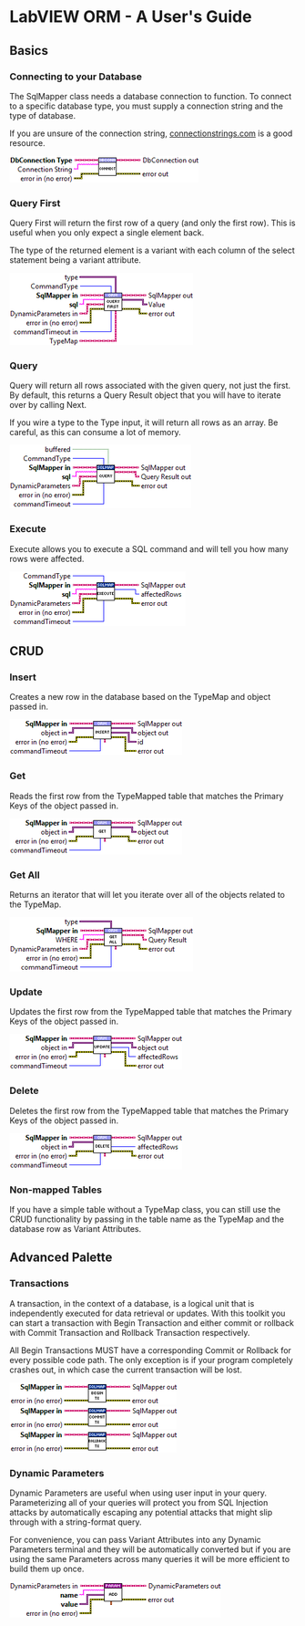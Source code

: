 # LabVIEW ORM - A User's Guide
## Basics
### Connecting to your Database
The SqlMapper class needs a database connection to function. To connect to a specific database type, you must supply a connection string and the type of database.

If you are unsure of the connection string, [connectionstrings.com](https://www.connectionstrings.com/) is a good resource.

![Connect.vi](images/Dapper_lvlib_DbConnection_lvclass_Connectc.png)

### Query First
Query First will return the first row of a query (and only the first row). This is useful when you only expect a single element back.

The type of the returned element is a variant with each column of the select statement being a variant attribute.

![QueryFirst.vim](images/Dapper_lvlib_QueryFirstc.png)

### Query
Query will return all rows associated with the given query, not just the first. By default, this returns a Query Result object that you will have to iterate over by calling Next.

If you wire a type to the Type input, it will return all rows as an array. Be careful, as this can consume a lot of memory.

![Query.vi](images/Dapper_lvlib_SqlMapper_lvclass_Queryc.png)

### Execute
Execute allows you to execute a SQL command and will tell you how many rows were affected.

![Execute.vi](images/Dapper_lvlib_SqlMapper_lvclass_Executec.png)

## CRUD
### Insert
Creates a new row in the database based on the TypeMap and object passed in.

![Execute.vi](images/Dapper_lvlib_Insertc.png)

### Get
Reads the first row from the TypeMapped table that matches the Primary Keys of the object passed in.

![Execute.vi](images/Dapper_lvlib_Getc.png)

### Get All
Returns an iterator that will let you iterate over all of the objects related to the TypeMap.

![Execute.vi](images/Dapper_lvlib_GetAllc.png)

### Update
Updates the first row from the TypeMapped table that matches the Primary Keys of the object passed in.

![Execute.vi](images/Dapper_lvlib_Updatec.png)

### Delete
Deletes the first row from the TypeMapped table that matches the Primary Keys of the object passed in.

![Execute.vi](images/Dapper_lvlib_Deletec.png)

### Non-mapped Tables
If you have a simple table without a TypeMap class, you can still use the CRUD functionality by passing in the table name as the TypeMap and the database row as Variant Attributes.

## Advanced Palette
### Transactions
A transaction, in the context of a database, is a logical unit that is independently executed for data retrieval or updates. With this toolkit you can start a transaction with Begin Transaction and either commit or rollback with Commit Transaction and Rollback Transaction respectively.

All Begin Transactions MUST have a corresponding Commit or Rollback for every possible code path. The only exception is if your program completely crashes out, in which case the current transaction will be lost.

![Execute.vi](images/Dapper_lvlib_SqlMapper_lvclass_BeginTransactionc.png)
![Execute.vi](images/Dapper_lvlib_SqlMapper_lvclass_CommitTransactionc.png)
![Execute.vi](images/Dapper_lvlib_SqlMapper_lvclass_RollbackTransactionc.png)

### Dynamic Parameters
Dynamic Parameters are useful when using user input in your query. Parameterizing all of your queries will protect you from SQL Injection attacks by automatically escaping any potential attacks that might slip through with a string-format query.

For convenience, you can pass Variant Attributes into any Dynamic Parameters terminal and they will be automatically converted but if you are using the same Parameters across many queries it will be more efficient to build them up once.

![Execute.vi](images/Dapper_lvlib_DynamicParameters_lvclass_Addc.png)
